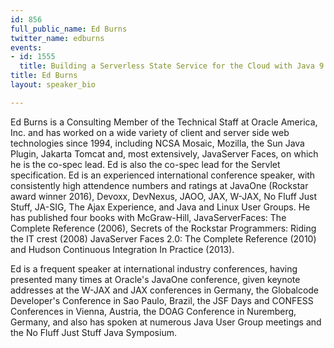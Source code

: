 ```yaml
---
id: 856
full_public_name: Ed Burns
twitter_name: edburns
events:
- id: 1555
  title: Building a Serverless State Service for the Cloud with Java 9
title: Ed Burns
layout: speaker_bio

---
```

Ed Burns is a Consulting Member of the Technical Staff at Oracle America, Inc. and has worked on a wide variety of client and server side web technologies since 1994, including NCSA Mosaic, Mozilla, the Sun Java Plugin, Jakarta Tomcat and, most extensively, JavaServer Faces, on which he is the co-spec lead. Ed is also the co-spec lead for the Servlet specification. Ed is an experienced international conference speaker, with consistently high attendence numbers and ratings at JavaOne (Rockstar award winner 2016), Devoxx, DevNexus, JAOO, JAX, W-JAX, No Fluff Just Stuff, JA-SIG, The Ajax Experience, and Java and Linux User Groups. He has published four books with McGraw-Hill, JavaServerFaces: The Complete Reference (2006), Secrets of the Rockstar Programmers: Riding the IT crest (2008) JavaServer Faces 2.0: The Complete Reference (2010) and Hudson Continuous Integration In Practice (2013).

Ed is a frequent speaker at international industry conferences, having presented many times at Oracle's JavaOne conference, given keynote addresses at the W-JAX and JAX conferences in Germany, the Globalcode Developer's Conference in Sao Paulo, Brazil, the JSF Days and CONFESS Conferences in Vienna, Austria, the DOAG Conference in Nuremberg, Germany, and also has spoken at numerous Java User Group meetings and the No Fluff Just Stuff Java Symposium. 